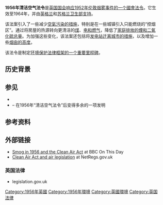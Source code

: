**1956年清洁空气法令**是[英国国会响应](https://zh.wikipedia.org/wiki/英国国会 "wikilink")[1952年伦敦烟雾事件的一个](../Page/1952年伦敦烟雾事件.md "wikilink")[國會法令](../Page/國會法令.md "wikilink")。它生效至1964年，并由[英格兰](../Page/英格兰.md "wikilink")和[苏格兰卫生部支持](https://zh.wikipedia.org/wiki/苏格兰 "wikilink")。

该法案引入了一些减少[空氣污染的措施](../Page/空氣污染.md "wikilink")，特别是在一些城镇引入只能燃烧的“控烟区”。通过将房屋的热源转向更清洁的[煤](../Page/煤.md "wikilink")、[电和](https://zh.wikipedia.org/wiki/电 "wikilink")[燃气](https://zh.wikipedia.org/wiki/燃气 "wikilink")，降低了[家庭排放的](../Page/家庭.md "wikilink")[煙和](../Page/煙.md "wikilink")[二氧化硫总量](../Page/二氧化硫.md "wikilink")。为加强这些变化，该法案还包括将[发电站迁离城市的措施](https://zh.wikipedia.org/wiki/发电站 "wikilink")，以及增加一些[烟囱的高度](https://zh.wikipedia.org/wiki/烟囱 "wikilink")。

该法令是制定[环境保护法律框架的一个重要里程碑](../Page/环境保护.md "wikilink")。

## 历史背景

## 参见

  -
  - – 在1956年“清洁空气法令”后变得多余的一项发明

## 参考资料

<references />

## 外部链接

  - [Smog in 1956 and the Clean Air
    Act](http://news.bbc.co.uk/onthisday/hi/dates/stories/december/19/newsid_3280000/3280473.stm)
    at BBC On This Day
  - [Clean Air Act and air
    legislation](http://www.netregs.gov.uk/netregs/legislation/current/63598.aspx)
    at NetRegs.gov.uk

### 英国法律

  - legislation.gov.uk

[Category:1956年英國](https://zh.wikipedia.org/wiki/Category:1956年英國 "wikilink")
[Category:1956年環境](https://zh.wikipedia.org/wiki/Category:1956年環境 "wikilink")
[Category:英國環境](https://zh.wikipedia.org/wiki/Category:英國環境 "wikilink")
[Category:英国法律](https://zh.wikipedia.org/wiki/Category:英国法律 "wikilink")